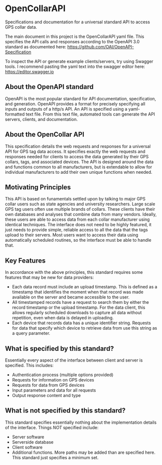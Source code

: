 # OpenCollarAPI

Specifications and documentation for a universal standard API to access GPS collar data. 

The main document in this project is the OpenCollarAPI yaml file. 
This specifies the API calls and responses according to the OpenAPI 3.0  standard as documented here:
https://github.com/OAI/OpenAPI-Specification

To inspect the API or generate example clients/servers, try using Swagger tools. I recommend pasting the yaml text into the swagger editor here:
https://editor.swagger.io

## About the OpenAPI standard ##

OpenAPI is the most popular standard for API documentation, specification, and generation. OpenAPI provides a format for precisely specifying all inputs and outputs of a http/s API. An API is specified using a yaml-formatted text file. From this text file, automated tools can generate the API servers, clients, and documentation. 


## About the OpenCollar API ##
This specification details the web requests and responses for a universal API for GPS tag data access. It specifies exactly the web requests and responses needed for clients to access the data generated by their GPS collars, tags, and associated devices. The API is designed around the data and functions common to all manufacturers, but is extendable to allow for individual manufacturers to add their own unique functions when needed. 

## Motivating Principles ##
This API is based on funamentals settled upon by talking to major GPS collar users such as state agencies and university researchers. Large scale GPS tag users often use multiple brands of collars. These clients have their own databases and analyses that combine data from many vendors. Ideally, these users are able to access data from each collar manufacturer using identical techniques. The interface does not need to be highly featured, it just needs to provide simple, reliable access to all the data that the tags upload to their servers. Most users want to access their data using automatically scheduled routines, so the interface must be able to handle that. 

## Key Features ##
In accordance with the above principles, this standard requires some features that may be new for data providers:
  + Each data record must include an upload timestamp. This is defined as a timestamp that identifies the moment when that record was made available on the server and became accessible to the user. 
  + All timestamped records have a request to search them by either the record timestamp or the upload timestamp. For the data client, this allows regularly scheduled downloads to capture all data without repetition, even when data is delayed in uploading. 
  + Each device that records data has a unique identifier string. Requests for data that specify which device to retrieve data from use this string as a query parameter. 

## What is specified by this standard? ##
Essentially every aspect of the interface between client and server is specified. 
This includes: 
  + Authentication process (multiple options provided)
  + Requests for information on GPS devices
  + Requests for data from GPS devices
  + Input parameters and data for all requests
  + Output response content and type

## What is not specified by this standard? ##
This standard specifies essentially nothing about the implementation details of the interface. 
Things *NOT* specified include:
  + Server software
  + Serverside database 
  + Client software
  + Additional functions. More paths may be added than are specified here. This standard just specifies a minimum set. 
